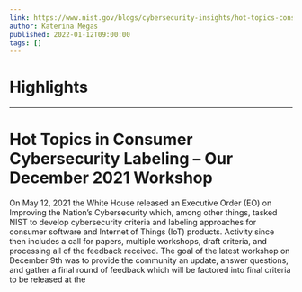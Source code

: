 ```yaml
---
link: https://www.nist.gov/blogs/cybersecurity-insights/hot-topics-consumer-cybersecurity-labeling-our-december-2021-workshop
author: Katerina Megas
published: 2022-01-12T09:00:00
tags: []
---
```

# Highlights


---
# Hot Topics in Consumer Cybersecurity Labeling – Our December 2021 Workshop
On May 12, 2021 the White House released an Executive Order (EO) on Improving the Nation’s Cybersecurity which, among other things, tasked NIST to develop cybersecurity criteria and labeling approaches for consumer software and Internet of Things (IoT) products. Activity since then includes a call for papers, multiple workshops, draft criteria, and processing all of the feedback received. The goal of the latest workshop on December 9th was to provide the community an update, answer questions, and gather a final round of feedback which will be factored into final criteria to be released at the